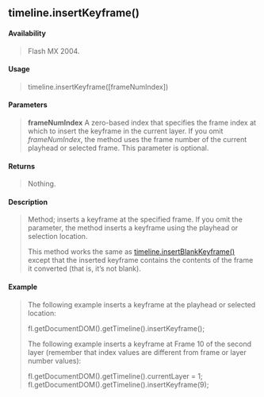 ## timeline.insertKeyframe()

#### Availability

> Flash MX 2004.

#### Usage

> timeline.insertKeyframe(\[frameNumIndex\])

#### Parameters

> **frameNumIndex** A zero-based index that specifies the frame index at which to insert the keyframe in the current layer. If you omit *frameNumIndex*, the method uses the frame number of the current playhead or selected frame. This parameter is optional.

#### Returns

> Nothing.

#### Description

> Method; inserts a keyframe at the specified frame. If you omit the parameter, the method inserts a keyframe using the playhead or selection location.
>
> This method works the same as [timeline.insertBlankKeyframe()](#_bookmark1061) except that the inserted keyframe contains the contents of the frame it converted (that is, it’s not blank).

#### Example

> The following example inserts a keyframe at the playhead or selected location:
>
> fl.getDocumentDOM().getTimeline().insertKeyframe();
>
> The following example inserts a keyframe at Frame 10 of the second layer (remember that index values are different from frame or layer number values):
>
> fl.getDocumentDOM().getTimeline().currentLayer = 1; fl.getDocumentDOM().getTimeline().insertKeyframe(9);
